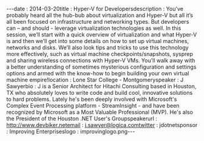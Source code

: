 ---﻿date : 2014-03-20title : Hyper-V for Developersdescription : You’ve probably heard all the hub-bub about virtualization and Hyper-V but all it’s all been focused on infrastructure and networking types. But developers can – and should - leverage virtualization technologies as well. In this session, we’ll start with a quick overview of virtualization and what Hyper-V is and then we’ll get into some details on how to set up virtual machines, networks and disks. We’ll also look tips and tricks to use this technology more effectively, such as virtual machine checkpoints/snapshots, sysprep and sharing wireless connections with Hyper-V VMs. You’ll walk away with a better understanding of sometimes mysterious configuration and settings options and armed with the know-how to begin building your own virtual machine empire!location : Lone Star College - Montgomeryspeaker : J Sawyerbio : J is a Senior Architect for Hitachi Consulting based in Houston, TX who absolutely loves to write code and build cool, innovative solutions to hard problems. Lately he's been deeply involved with Microsoft's Complex Event Processing platform - StreamInsight - and have been recognized by Microsoft as a Most Valuable Professional (MVP). He's also the President of the Houston .NET User's Groupspeakerurl : http://www.devbiker.netemail : j.sawyer@logica.comtwitter : jdotnetsponsor : Improving Enterpriseslogo : improvinglogo.png---